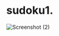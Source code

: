 # sudoku1.
![Screenshot (2)](https://user-images.githubusercontent.com/108218643/176225440-b251d181-a3b7-4ed5-89a0-87e6f202c82b.png)

